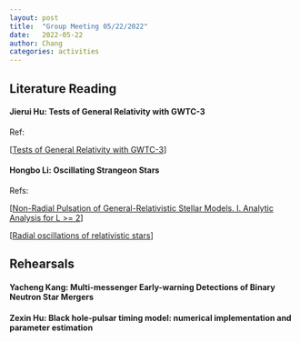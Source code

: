 ```yaml
---
layout: post
title:  "Group Meeting 05/22/2022"
date:   2022-05-22
author: Chang
categories: activities
---
```


## Literature Reading

#### Jierui Hu: Tests of General Relativity with GWTC-3
 
 Ref:
 
 [[Tests of General Relativity with GWTC-3](https://arxiv.org/pdf/2112.06861.pdf)]

#### Hongbo Li: Oscillating Strangeon Stars

Refs:

 [[Non-Radial Pulsation of General-Relativistic Stellar Models. I. Analytic Analysis for L >= 2](https://ui.adsabs.harvard.edu/abs/1967ApJ...149..591T/abstract)]
 
 [[Radial oscillations of relativistic stars](https://www.aanda.org/articles/aa/abs/2001/05/aa10245/aa10245.html)]
 

## Rehearsals

#### Yacheng Kang: Multi-messenger Early-warning Detections of Binary Neutron Star Mergers

#### Zexin Hu: Black hole-pulsar timing model: numerical implementation and parameter estimation


